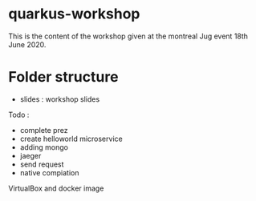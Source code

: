 # quarkus-workshop

This is the content of the workshop given at the montreal Jug event 18th June 2020.

# Folder structure

* slides : workshop slides



Todo :
- complete prez
- create helloworld microservice
- adding mongo
- jaeger
- send request
- native compiation

VirtualBox and docker image





